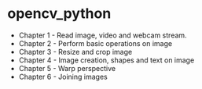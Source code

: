 # opencv_python

- Chapter 1 - Read image, video and webcam stream.
- Chapter 2 - Perform basic operations on image
- Chapter 3 - Resize and crop image
- Chapter 4 - Image creation, shapes and text on image
- Chapter 5 - Warp perspective
- Chapter 6 - Joining images
